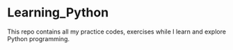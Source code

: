 # Learning_Python
This repo contains all my practice codes, exercises while I learn and explore Python programming.
